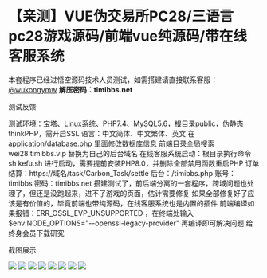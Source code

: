 # 【亲测】VUE伪交易所PC28/三语言pc28游戏源码/前端vue纯源码/带在线客服系统

本套程序已经过悟空源码技术人员测试，如需搭建请直接联系客服：[@wukongymw](http://t.me/wukongymw)
**解压密码：timibbs.net**

测试反馈

测试环境：宝塔、Linux系统、PHP7.4、MySQL5.6，根目录public，伪静态thinkPHP，需开启SSL
语言：中文简体、中文繁体、英文
在 application/database.php 里面修改数据库信息
前端目录全局搜索 wei28.timibbs.vip 替换为自己的后台域名
在线客服系统启动：根目录执行命令 sh kefu.sh 进行启动，需要提前安装PHP8.0，并删除全部禁用函数重启PHP
订单结算：https://域名/task/Carbon\_Task/settle
后台：/timibbs.php
账号：timibbs
密码：timibbs.net
搭建测试了，前后端分离的一套程序，跨域问题也处理了，但还是没跑起来，进不了游戏的页面，估计需要修复
如果全部修复好了应该是有价值的，毕竟前端也带纯源码，在线客服系统也是内置的插件
前端编译如果报错：ERR\_OSSL\_EVP\_UNSUPPORTED ，在终端处输入 $env:NODE\_OPTIONS="--openssl-legacy-provider" 再编译即可解决问题
给终身会员下载研究

截图展示

[![](https://wukongymw.com/wp-content/uploads/2023/11/1698920908-6f48526ed6ec1c6.png)](https://wukongymw.com/wp-content/uploads/2023/11/1698920908-6f48526ed6ec1c6.png)
[![](https://wukongymw.com/wp-content/uploads/2023/11/1698920915-ce9fc554be6850a.png)](https://wukongymw.com/wp-content/uploads/2023/11/1698920915-ce9fc554be6850a.png)
[![](https://wukongymw.com/wp-content/uploads/2023/11/1698920906-17f19d3873c5994.png)](https://wukongymw.com/wp-content/uploads/2023/11/1698920906-17f19d3873c5994.png)
[![](https://wukongymw.com/wp-content/uploads/2023/11/1698920902-56ddc373bf34148.png)](https://wukongymw.com/wp-content/uploads/2023/11/1698920902-56ddc373bf34148.png)
[![](https://wukongymw.com/wp-content/uploads/2023/11/1698920928-49c1a1d357f0682.png)](https://wukongymw.com/wp-content/uploads/2023/11/1698920928-49c1a1d357f0682.png)
[![](https://wukongymw.com/wp-content/uploads/2023/11/1698920924-cfb8fbbc1901729.png)](https://wukongymw.com/wp-content/uploads/2023/11/1698920924-cfb8fbbc1901729.png)
[![](https://wukongymw.com/wp-content/uploads/2023/11/1698920938-6e6b20980993aff.png)](https://wukongymw.com/wp-content/uploads/2023/11/1698920938-6e6b20980993aff.png)
[![](https://wukongymw.com/wp-content/uploads/2023/11/1698920930-7a8f5ca4a272733.png)](https://wukongymw.com/wp-content/uploads/2023/11/1698920930-7a8f5ca4a272733.png)